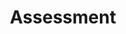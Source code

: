---
title: Assessment
order: 4
sitemap:
  priority: 1
  changefreq: 'weekly'

sections:
    - layout: subpages


---